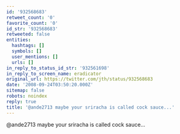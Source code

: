 ```yaml
---
id: '932568683'
retweet_count: '0'
favorite_count: '0'
id_str: '932568683'
retweeted: false
entities:
  hashtags: []
  symbols: []
  user_mentions: []
  urls: []
in_reply_to_status_id_str: '932561698'
in_reply_to_screen_name: eradicator
original_url: https://twitter.com/jth/status/932568683
date: '2008-09-24T03:50:20.000Z'
sitemap: false
robots: noindex
reply: true
title: '@ande2713 maybe your sriracha is called cock sauce...'
---
```


@ande2713 maybe your sriracha is called cock sauce...